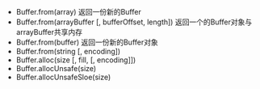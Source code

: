 * Buffer.from\(array\)  返回一份新的Buffer
* Buffer.from\(arrayBuffer \[, bufferOffset, length\]\) 返回一个的Buffer对象与arrayBuffer共享内存
* Buffer.from\(buffer\) 返回一份新的Buffer对象
* Buffer.from\(string \[, encoding\]\)
* Buffer.alloc\(size \[, fill, \[, encoding\]\]\)
* Buffer.allocUnsafe\(size\)
* Buffer.allocUnsafeSloe\(size\)



